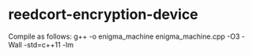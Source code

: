 # reedcort-encryption-device
Compile as follows: g++ -o enigma_machine enigma_machine.cpp -O3 -Wall -std=c++11 -lm
